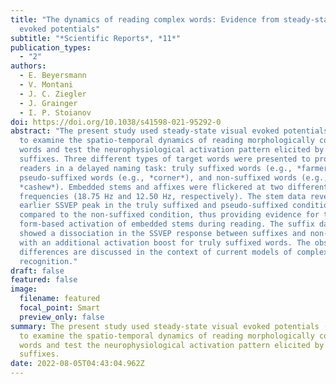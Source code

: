 ```yaml
---
title: "The dynamics of reading complex words: Evidence from steady-state visual
  evoked potentials"
subtitle: "*Scientific Reports*, *11*"
publication_types:
  - "2"
authors:
  - E. Beyersmann
  - V. Montani
  - J. C. Ziegler
  - J. Grainger
  - I. P. Stoianov
doi: https://doi.org/10.1038/s41598-021-95292-0
abstract: "The present study used steady-state visual evoked potentials (SSVEPs)
  to examine the spatio-temporal dynamics of reading morphologically complex
  words and test the neurophysiological activation pattern elicited by stems and
  suffixes. Three different types of target words were presented to proficient
  readers in a delayed naming task: truly suffixed words (e.g., *farmer*),
  pseudo-suffixed words (e.g., *corner*), and non-suffixed words (e.g.,
  *cashew*). Embedded stems and affixes were flickered at two different
  frequencies (18.75 Hz and 12.50 Hz, respectively). The stem data revealed an
  earlier SSVEP peak in the truly suffixed and pseudo-suffixed conditions
  compared to the non-suffixed condition, thus providing evidence for the
  form-based activation of embedded stems during reading. The suffix data also
  showed a dissociation in the SSVEP response between suffixes and non-suffixes
  with an additional activation boost for truly suffixed words. The observed
  differences are discussed in the context of current models of complex word
  recognition."
draft: false
featured: false
image:
  filename: featured
  focal_point: Smart
  preview_only: false
summary: The present study used steady-state visual evoked potentials (SSVEPs)
  to examine the spatio-temporal dynamics of reading morphologically complex
  words and test the neurophysiological activation pattern elicited by stems and
  suffixes.
date: 2022-08-05T04:43:04.962Z
---
```

